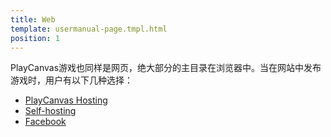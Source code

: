 ```yaml
---
title: Web
template: usermanual-page.tmpl.html
position: 1
---
```


PlayCanvas游戏也同样是网页，绝大部分的主目录在浏览器中。当在网站中发布游戏时，用户有以下几种选择：

* [PlayCanvas Hosting][1]
* [Self-hosting][2]
* [Facebook][3]

[1]: /user-manual/publishing/web/playcanvas-hosting
[2]: /user-manual/publishing/web/self-hosting
[3]: /user-manual/publishing/web/facebook

